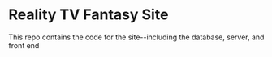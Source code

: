 # Reality TV Fantasy Site
This repo contains the code for the site--including the database, server, and front end

